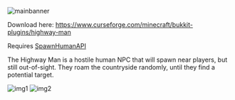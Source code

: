 ![mainbanner](https://i.imgur.com/4rZbzgh.png)

Download here: https://www.curseforge.com/minecraft/bukkit-plugins/highway-man

Requires [SpawnHumanAPI](https://github.com/orange451/SpawnHumanAPI)

The Highway Man is a hostile human NPC that will spawn near players, but still out-of-sight. They roam the countryside randomly, until they find a potential target.

![img1](https://i.imgur.com/agQAbYV.png)
![img2](https://i.imgur.com/yWT9QRo.png)
